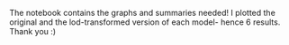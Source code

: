 The notebook contains the graphs and summaries needed!
I plotted the original and the lod-transformed version of each model- hence 6 results. 
Thank you :)
